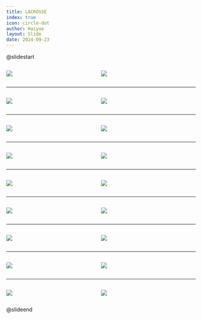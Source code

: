 ```yaml
---
title: LACROSSE
index: true
icon: circle-dot
author: Haiyue
layout: Slide
date: 2024-09-23
---
```

 
@slidestart

<div style="display:flex">
<div style="flex:1">

![](/reading/english/Level-Z/LACROSSE/001.webp)
</div>
<div style="flex:1">

![](/reading/english/Level-Z/LACROSSE/002.webp)
</div>
</div>

---

<div style="display:flex">
<div style="flex:1">

![](/reading/english/Level-Z/LACROSSE/003.webp)
</div>
<div style="flex:1">

![](/reading/english/Level-Z/LACROSSE/004.webp)
</div>
</div>

---

<div style="display:flex">
<div style="flex:1">

![](/reading/english/Level-Z/LACROSSE/005.webp)
</div>
<div style="flex:1">

![](/reading/english/Level-Z/LACROSSE/006.webp)
</div>
</div>

---

<div style="display:flex">
<div style="flex:1">

![](/reading/english/Level-Z/LACROSSE/007.webp)
</div>
<div style="flex:1">

![](/reading/english/Level-Z/LACROSSE/008.webp)
</div>
</div>

---

<div style="display:flex">
<div style="flex:1">

![](/reading/english/Level-Z/LACROSSE/009.webp)
</div>
<div style="flex:1">

![](/reading/english/Level-Z/LACROSSE/010.webp)
</div>
</div>

---

<div style="display:flex">
<div style="flex:1">

![](/reading/english/Level-Z/LACROSSE/011.webp)
</div>
<div style="flex:1">

![](/reading/english/Level-Z/LACROSSE/012.webp)
</div>
</div>

---

<div style="display:flex">
<div style="flex:1">

![](/reading/english/Level-Z/LACROSSE/013.webp)
</div>
<div style="flex:1">

![](/reading/english/Level-Z/LACROSSE/014.webp)
</div>
</div>

---

<div style="display:flex">
<div style="flex:1">

![](/reading/english/Level-Z/LACROSSE/015.webp)
</div>
<div style="flex:1">

![](/reading/english/Level-Z/LACROSSE/016.webp)
</div>
</div>

---

<div style="display:flex">
<div style="flex:1">

![](/reading/english/Level-Z/LACROSSE/017.webp)
</div>
<div style="flex:1">

![](/reading/english/Level-Z/LACROSSE/018.webp)
</div>
</div>

@slideend